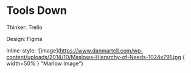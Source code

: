 # Tools Down



Thinker:	Trello

Design:	    Figma

Inline-style: ![image](https://www.danmartell.com/wp-content/uploads/2014/10/Maslows-Hierarchy-of-Needs-1024x791.jpg { width=50% } "Marlow Image")


